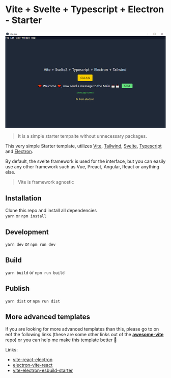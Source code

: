 # Vite + Svelte + Typescript + Electron - Starter

![Vite + Svelte + Typescript + Tailwind + Electron Starter](Screenshot.png)

> It is a simple starter tempalte without unnecessary packages.

This very simple Starter template, utilizes [Vite](https://github.com/vitejs/vite), [Tailwind](https://tailwindcss.com/), [Svelte](https://svelte.dev/), [Typescript](https://www.typescriptlang.org/) and [Electron](https://electronjs.org/).

By default, the svelte framework is used for the interface, but you can easily use any other framework such as Vue, Preact, Angular, React or anything else.

> Vite is framework agnostic

## Installation

Clone this repo and install all dependencies  
`yarn` or `npm install`

## Development

`yarn dev` or `npm run dev`

## Build

`yarn build` or `npm run build`

## Publish

`yarn dist` or `npm run dist`

## More advanced templates  

If you are looking for more advanced templates than this, please go to on eof the following links (these are some other links out of the **[awesome-vite](https://github.com/vitejs/awesome-vite)** repo) or you can help me make this template better 🙂  

Links: 
- [vite-react-electron](https://github.com/caoxiemeihao/vite-react-electron)
- [electron-vite-react](https://github.com/twstyled/electron-vite-react)
- [vite-electron-esbuild-starter](https://github.com/jctaoo/vite-electron-esbuild-starter)